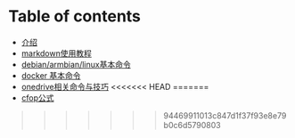 # Table of contents

* [介绍](README.md)
* [markdown使用教程](markdown-shi-yong-jiao-cheng.md)
* [debian/armbian/linux基本命令](debianarmbianlinux-ji-ben-ming-ling.md)
* [docker 基本命令](docker-ji-ben-ming-ling.md)
* [onedrive相关命令与技巧](onedrive-xiang-guan-ming-ling-yu-ji-qiao.md)
<<<<<<< HEAD
=======
* [cfop公式](untitled.md)

>>>>>>> 94469911013c847d1f37f93e8e79b0c6d5790803
